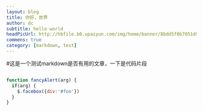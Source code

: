 ```yaml
---
layout: blog
title: 你好，世界
author: dc
subtitle: hello world
headPicUrl: http://hbfile.b0.upaiyun.com/img/home/banner/8bdd5f0b7051d97168fb56af7dba9897f6606c4b7adb1
commens: true
category: [markdown, test]
---
```

#这是一个测试markdown是否有用的文章，一下是代码片段

```javascript

function fancyAlert(arg) {
  if(arg) {
    $.facebox({div:'#foo'})
  }
}

```